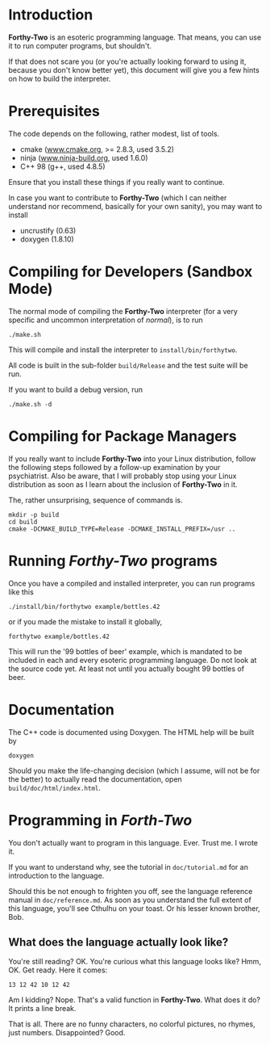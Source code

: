 # Introduction
**Forthy-Two** is an esoteric programming language. That means, you can use it
to run computer programs, but shouldn't.

If that does not scare you (or you're actually looking forward to using it,
because you don't know better yet), this document will give you a few hints on
how to build the interpreter.

# Prerequisites
The code depends on the following, rather modest, list of tools.
* cmake (www.cmake.org, \>= 2.8.3, used 3.5.2)
* ninja (www.ninja-build.org, used 1.6.0)
* C++ 98 (g++, used 4.8.5)

Ensure that you install these things if you really want to continue.

In case you want to contribute to **Forthy-Two** (which I can neither
understand nor recommend, basically for your own sanity), you may want to
install
* uncrustify (0.63)
* doxygen (1.8.10)

# Compiling for Developers (Sandbox Mode)
The normal mode of compiling the **Forthy-Two** interpreter (for a very
specific and uncommon interpretation of _normal_), is to run

    ./make.sh

This will compile and install the interpreter to `install/bin/forthytwo`.

All code is built in the sub-folder `build/Release` and the test suite will be run.

If you want to build a debug version, run

    ./make.sh -d

# Compiling for Package Managers
If you really want to include **Forthy-Two** into your Linux distribution,
follow the following steps followed by a follow-up examination by your
psychiatrist. Also be aware, that I will probably stop using your Linux
distribution as soon as I learn about the inclusion of **Forthy-Two** in it.

The, rather unsurprising, sequence of commands is.

    mkdir -p build
    cd build
    cmake -DCMAKE_BUILD_TYPE=Release -DCMAKE_INSTALL_PREFIX=/usr ..

# Running *Forthy-Two* programs
Once you have a compiled and installed interpreter, you can run programs like this

    ./install/bin/forthytwo example/bottles.42

or if you made the mistake to install it globally,

    forthytwo example/bottles.42

This will run the '99 bottles of beer' example, which is mandated to be
included in each and every esoteric programming language. Do not look at the
source code yet. At least not until you actually bought 99 bottles of beer.

# Documentation
The C++ code is documented using Doxygen. The HTML help will be built by

    doxygen

Should you make the life-changing decision (which I assume, will not be for the
better) to actually read the documentation, open `build/doc/html/index.html`.

# Programming in *Forth-Two*

You don't actually want to program in this language. Ever. Trust me. I wrote it.

If you want to understand why, see the tutorial in `doc/tutorial.md` for an
introduction to the language.

Should this be not enough to frighten you off, see the language reference
manual in `doc/reference.md`. As soon as you understand the full extent of this
language, you'll see Cthulhu on your toast. Or his lesser known brother, Bob.

## What does the language actually look like?

You're still reading? OK. You're curious what this language looks like? Hmm, OK. Get
ready. Here it comes:

    13 12 42 10 12 42

Am I kidding? Nope. That's a valid function in **Forthy-Two**. What does it do? It prints a line break.

That is all. There are no funny characters, no colorful pictures, no rhymes, just numbers. Disappointed? Good.

<!---
vim: fileencoding=utf-8 tw=0 spell spelllang=en wrap
-->
